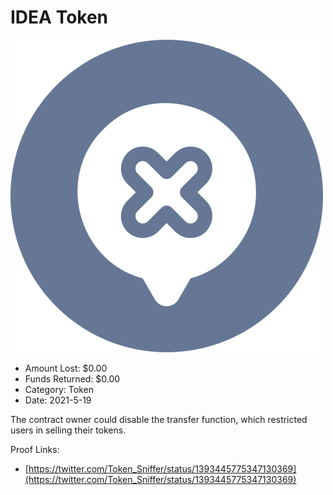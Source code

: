 # IDEA Token
![IDEA Token](/rektimages/IDEA-Token.png)
- Amount Lost: $0.00
- Funds Returned: $0.00
- Category: Token
- Date: 2021-5-19

The contract owner could disable the transfer function, which restricted users in selling their tokens.


Proof Links:
- [https://twitter.com/Token_Sniffer/status/1393445775347130369](https://twitter.com/Token_Sniffer/status/1393445775347130369)


